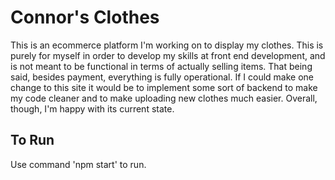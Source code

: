# Connor's Clothes

This is an ecommerce platform I'm working on to display my clothes. This is purely for myself in order to develop my skills at front end development, and is not meant to be functional in terms of actually selling items. That being said, besides payment, everything is fully operational. If I could make one change to this site it would be to implement some sort of backend to make my code cleaner and to make uploading new clothes much easier. Overall, though, I'm happy with its current state.


## To Run

Use command 'npm start' to run.
